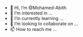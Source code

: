 - 👋 Hi, I’m @Mohamed-Abith
- 👀 I’m interested in ...
- 🌱 I’m currently learning ...
- 💞️ I’m looking to collaborate on ...
- 📫 How to reach me ...

<!---
Mohamed-Abith/Mohamed-Abith is a ✨ special ✨ repository because its `README.md` (this file) appears on your GitHub profile.
You can click the Preview link to take a look at your changes.
--->
